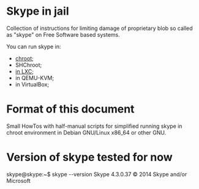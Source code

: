 Skype in jail
=============

Collection of instructions for limiting damage of proprietary
blob so called as "skype" on Free Software based systems.

You can run skype in:
 - [chroot](https://github.com/mn3m0nic/skype-in-chroot/blob/master/install-howto.txt);
 - SHChroot;
 - [in LXC](https://github.com/mn3m0nic/skype-in-chroot/blob/master/install-in-LXC-howto.txt);
 - in QEMU-KVM;
 - in VirtualBox;


Format of this document
=======================
Small HowTos with half-manual scripts for simplified running skype
in chroot environment in Debian GNU/Linux x86_64 or other GNU.


Version of skype tested for now
===============================

skype@skype:~$ skype --version
Skype 4.3.0.37
© 2014 Skype and/or Microsoft


